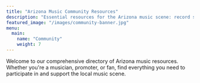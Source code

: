 ```yaml
---
title: "Arizona Music Community Resources"
description: "Essential resources for the Arizona music scene: record stores, rehearsal spaces, promoters, recording studios, and more. Your comprehensive guide to Arizona's music infrastructure."
featured_image: "/images/community-banner.jpg"
menu:
  main:
    name: "Community"
    weight: 7
---
```


Welcome to our comprehensive directory of Arizona music resources. Whether you're a musician, promoter, or fan, find everything you need to participate in and support the local music scene.
